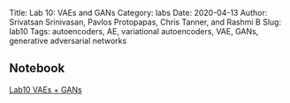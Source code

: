 Title: Lab 10: VAEs and GANs
Category: labs
Date: 2020-04-13
Author: Srivatsan Srinivasan, Pavlos Protopapas, Chris Tanner, and Rashmi B
Slug: lab10
Tags: autoencoders, AE, variational autoencoders, VAE, GANs, generative adversarial networks


## Notebook
[Lab10 VAEs + GANs]({filename}notebook/cs109b_lab10_ct.ipynb)
